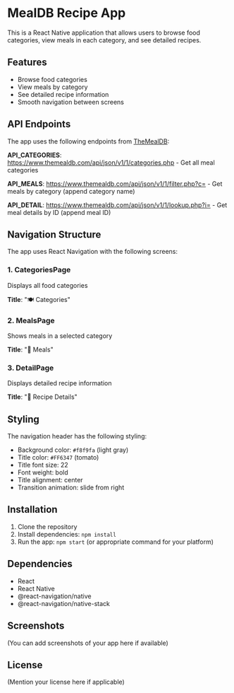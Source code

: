 MealDB Recipe App
=================

This is a React Native application that allows users to browse food categories, view meals in each category, and see detailed recipes.

Features
--------

*   Browse food categories
*   View meals by category
*   See detailed recipe information
*   Smooth navigation between screens

API Endpoints
-------------

The app uses the following endpoints from [TheMealDB](https://www.themealdb.com):

**API\_CATEGORIES**: https://www.themealdb.com/api/json/v1/1/categories.php - Get all meal categories

**API\_MEALS**: https://www.themealdb.com/api/json/v1/1/filter.php?c= - Get meals by category (append category name)

**API\_DETAIL**: https://www.themealdb.com/api/json/v1/1/lookup.php?i= - Get meal details by ID (append meal ID)

Navigation Structure
--------------------

The app uses React Navigation with the following screens:

### 1\. CategoriesPage

Displays all food categories

**Title**: "🍽 Categories"

### 2\. MealsPage

Shows meals in a selected category

**Title**: "🥘 Meals"

### 3\. DetailPage

Displays detailed recipe information

**Title**: "📖 Recipe Details"

Styling
-------

The navigation header has the following styling:

*   Background color: `#f8f9fa` (light gray)
*   Title color: `#FF6347` (tomato)
*   Title font size: 22
*   Font weight: bold
*   Title alignment: center
*   Transition animation: slide from right

Installation
------------

1.  Clone the repository
2.  Install dependencies: `npm install`
3.  Run the app: `npm start` (or appropriate command for your platform)

Dependencies
------------

*   React
*   React Native
*   @react-navigation/native
*   @react-navigation/native-stack

Screenshots
-----------

(You can add screenshots of your app here if available)

License
-------

(Mention your license here if applicable)
